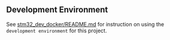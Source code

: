 ## Development Environment

See [stm32_dev_docker/README.md](stm32_dev_docker/README.md) for instruction on using the `development environment` for this project.